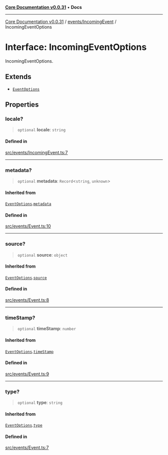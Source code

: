 [**Core Documentation v0.0.31**](../../../README.md) • **Docs**

***

[Core Documentation v0.0.31](../../../modules.md) / [events/IncomingEvent](../README.md) / IncomingEventOptions

# Interface: IncomingEventOptions

IncomingEventOptions.

## Extends

- [`EventOptions`](../../Event/interfaces/EventOptions.md)

## Properties

### locale?

> `optional` **locale**: `string`

#### Defined in

[src/events/IncomingEvent.ts:7](https://github.com/stonemjs/core/blob/063868c8035bce8a9a9b73263c757aec9b0c12c8/src/events/IncomingEvent.ts#L7)

***

### metadata?

> `optional` **metadata**: `Record`\<`string`, `unknown`\>

#### Inherited from

[`EventOptions`](../../Event/interfaces/EventOptions.md).[`metadata`](../../Event/interfaces/EventOptions.md#metadata)

#### Defined in

[src/events/Event.ts:10](https://github.com/stonemjs/core/blob/063868c8035bce8a9a9b73263c757aec9b0c12c8/src/events/Event.ts#L10)

***

### source?

> `optional` **source**: `object`

#### Inherited from

[`EventOptions`](../../Event/interfaces/EventOptions.md).[`source`](../../Event/interfaces/EventOptions.md#source)

#### Defined in

[src/events/Event.ts:8](https://github.com/stonemjs/core/blob/063868c8035bce8a9a9b73263c757aec9b0c12c8/src/events/Event.ts#L8)

***

### timeStamp?

> `optional` **timeStamp**: `number`

#### Inherited from

[`EventOptions`](../../Event/interfaces/EventOptions.md).[`timeStamp`](../../Event/interfaces/EventOptions.md#timestamp)

#### Defined in

[src/events/Event.ts:9](https://github.com/stonemjs/core/blob/063868c8035bce8a9a9b73263c757aec9b0c12c8/src/events/Event.ts#L9)

***

### type?

> `optional` **type**: `string`

#### Inherited from

[`EventOptions`](../../Event/interfaces/EventOptions.md).[`type`](../../Event/interfaces/EventOptions.md#type)

#### Defined in

[src/events/Event.ts:7](https://github.com/stonemjs/core/blob/063868c8035bce8a9a9b73263c757aec9b0c12c8/src/events/Event.ts#L7)
